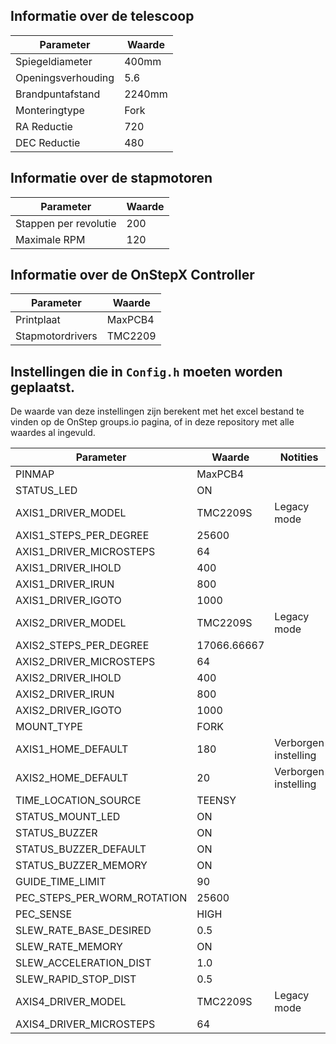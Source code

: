 ## Informatie over de telescoop
| Parameter          | Waarde |
| ------------------ | ------ |
| Spiegeldiameter    | 400mm  |
| Openingsverhouding | 5.6    |
| Brandpuntafstand   | 2240mm |
| Monteringtype      | Fork   |
| RA Reductie        | 720    |
| DEC Reductie       | 480    |



## Informatie over de stapmotoren
| Parameter             | Waarde |
| --------------------- | ------ |
| Stappen per revolutie | 200    |
| Maximale RPM          | 120    |


## Informatie over de OnStepX Controller
| Parameter       | Waarde  |
| --------------- | ------- |
| Printplaat      | MaxPCB4 |
| Stapmotordrivers| TMC2209 |


## Instellingen die in `Config.h` moeten worden geplaatst.
De waarde van deze instellingen zijn berekent met het excel bestand te vinden op de OnStep groups.io pagina, of in deze repository met alle waardes al ingevuld.


| Parameter                       | Waarde      | Notities |
| ------------------------------- | ----------- | -------- |
| PINMAP                          | MaxPCB4     |
| STATUS\_LED                     | ON          |
| AXIS1\_DRIVER\_MODEL            | TMC2209S    | Legacy mode |
| AXIS1\_STEPS\_PER\_DEGREE       | 25600       |
| AXIS1\_DRIVER\_MICROSTEPS       | 64          |
| AXIS1\_DRIVER\_IHOLD            | 400         |
| AXIS1\_DRIVER\_IRUN             | 800         |
| AXIS1\_DRIVER\_IGOTO            | 1000        |
| AXIS2\_DRIVER\_MODEL            | TMC2209S    | Legacy mode |
| AXIS2\_STEPS\_PER\_DEGREE       | 17066.66667 |
| AXIS2\_DRIVER\_MICROSTEPS       | 64          |
| AXIS2\_DRIVER\_IHOLD            | 400         |
| AXIS2\_DRIVER\_IRUN             | 800         |
| AXIS2\_DRIVER\_IGOTO            | 1000        |
| MOUNT\_TYPE                     | FORK        |
| AXIS1\_HOME\_DEFAULT            | 180         | Verborgen instelling |
| AXIS2\_HOME\_DEFAULT            | 20          | Verborgen instelling |
| TIME\_LOCATION\_SOURCE          | TEENSY      |
| STATUS\_MOUNT\_LED              | ON          |
| STATUS\_BUZZER                  | ON          |
| STATUS\_BUZZER\_DEFAULT         | ON          |
| STATUS\_BUZZER\_MEMORY          | ON          |
| GUIDE\_TIME\_LIMIT              | 90          |
| PEC\_STEPS\_PER\_WORM\_ROTATION | 25600       |
| PEC\_SENSE                      | HIGH        |
| SLEW\_RATE\_BASE\_DESIRED       | 0.5         |
| SLEW\_RATE\_MEMORY              | ON          |
| SLEW\_ACCELERATION\_DIST        | 1.0         |
| SLEW\_RAPID\_STOP\_DIST         | 0.5         |
| AXIS4\_DRIVER\_MODEL            | TMC2209S    | Legacy mode |
| AXIS4\_DRIVER\_MICROSTEPS       | 64          |
